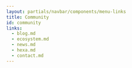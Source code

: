 ```yaml
---
layout: partials/navbar/components/menu-links
title: Community
id: community
links:
  - blog.md
  - ecosystem.md
  - news.md
  - hexa.md
  - contact.md
---
```

